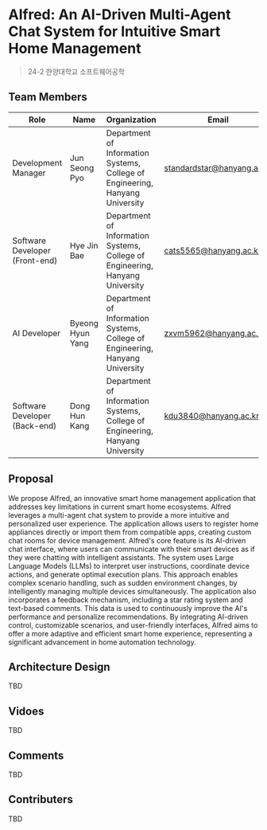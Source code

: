 # AIfred: An AI-Driven Multi-Agent Chat System for Intuitive Smart Home Management
> 24-2 한양대학교 소프트웨어공학

## Team Members
| Role | Name | Organization | Email |
|------|-------|-------|-------|
| Development Manager | Jun Seong Pyo | Department of Information Systems, College of Engineering, Hanyang University | standardstar@hanyang.ac.kr |
| Software Developer (Front-end) | Hye Jin Bae | Department of Information Systems, College of Engineering, Hanyang University | cats5565@hanyang.ac.kr |
| AI Developer | Byeong Hyun Yang | Department of Information Systems, College of Engineering, Hanyang University | zxvm5962@hanyang.ac.kr |
| Software Developer (Back-end) | Dong Hun Kang | Department of Information Systems, College of Engineering, Hanyang University | kdu3840@hanyang.ac.kr |


## Proposal
We propose AIfred, an innovative smart home management application that addresses key limitations in current smart home ecosystems. AIfred leverages a multi-agent chat system to provide a more intuitive and personalized user experience. The application allows users to register home appliances directly or import them from compatible apps, creating custom chat rooms for device management.
AIfred's core feature is its AI-driven chat interface, where users can communicate with their smart devices as if they were chatting with intelligent assistants. The system uses Large Language Models (LLMs) to interpret user instructions, coordinate device actions, and generate optimal execution plans. This approach enables complex scenario handling, such as sudden  environment changes, by intelligently managing multiple devices simultaneously.
The application also incorporates a feedback mechanism, including a star rating system and text-based comments. This data is used to continuously improve the AI's performance and personalize recommendations. By integrating AI-driven control, customizable scenarios, and user-friendly interfaces, AIfred aims to offer a more adaptive and efficient smart home experience, representing a significant advancement in home automation technology.

## Architecture Design
TBD

## Vidoes
TBD

## Comments
TBD

## Contributers
TBD
